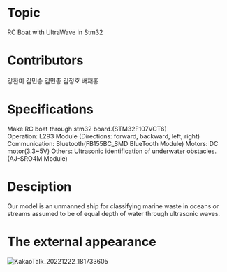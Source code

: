 # Topic
 RC Boat with UltraWave in Stm32 
 
 # Contributors
  강찬미
  김민승
  김민종
  김정호
  배재홍
  
 # Specifications
 Make RC boat through stm32 board.(STM32F107VCT6) \
 Operation: L293 Module (Directions: forward, backward, left, right)
 Communication: Bluetooth(FB155BC_SMD BlueTooth Module)
 Motors: DC motor(3.3~5V)
 Others: Ultrasonic identification of underwater obstacles.(AJ-SRO4M Module)
 
 # Desciption
  Our model is an unmanned ship for classifying marine waste in oceans or streams assumed to be of   equal depth of water through ultrasonic waves.
  
  # The external appearance
  ![KakaoTalk_20221222_181733605](https://user-images.githubusercontent.com/111568619/209884291-60a89eb4-d5ff-42d2-9f67-2e1f4470f2c1.jpg)
